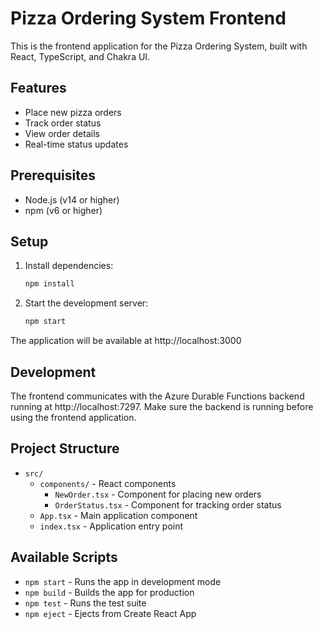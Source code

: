 # Pizza Ordering System Frontend

This is the frontend application for the Pizza Ordering System, built with React, TypeScript, and Chakra UI.

## Features

- Place new pizza orders
- Track order status
- View order details
- Real-time status updates

## Prerequisites

- Node.js (v14 or higher)
- npm (v6 or higher)

## Setup

1. Install dependencies:
   ```bash
   npm install
   ```

2. Start the development server:
   ```bash
   npm start
   ```

The application will be available at http://localhost:3000

## Development

The frontend communicates with the Azure Durable Functions backend running at http://localhost:7297. Make sure the backend is running before using the frontend application.

## Project Structure

- `src/`
  - `components/` - React components
    - `NewOrder.tsx` - Component for placing new orders
    - `OrderStatus.tsx` - Component for tracking order status
  - `App.tsx` - Main application component
  - `index.tsx` - Application entry point

## Available Scripts

- `npm start` - Runs the app in development mode
- `npm build` - Builds the app for production
- `npm test` - Runs the test suite
- `npm eject` - Ejects from Create React App 